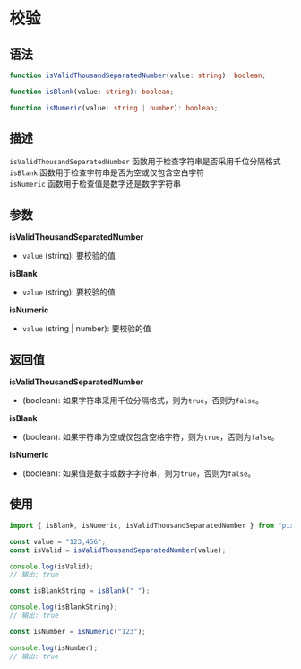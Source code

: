 # 校验

## 语法

```ts
function isValidThousandSeparatedNumber(value: string): boolean;

function isBlank(value: string): boolean;

function isNumeric(value: string | number): boolean;
```

## 描述

`isValidThousandSeparatedNumber` 函数用于检查字符串是否采用千位分隔格式  
`isBlank` 函数用于检查字符串是否为空或仅包含空白字符  
`isNumeric` 函数用于检查值是数字还是数字字符串

## 参数

**isValidThousandSeparatedNumber**

- `value` (string): 要校验的值

**isBlank**

- `value` (string): 要校验的值

**isNumeric**

- `value` (string | number): 要校验的值

## 返回值

**isValidThousandSeparatedNumber**

- (boolean): 如果字符串采用千位分隔格式，则为`true`，否则为`false`。

**isBlank**

- (boolean): 如果字符串为空或仅包含空格字符，则为`true`，否则为`false`。

**isNumeric**

- (boolean): 如果值是数字或数字字符串，则为`true`，否则为`false`。

## 使用

```ts
import { isBlank, isNumeric, isValidThousandSeparatedNumber } from "pixiu-number-toolkit";

const value = "123,456";
const isValid = isValidThousandSeparatedNumber(value);

console.log(isValid);
// 输出: true

const isBlankString = isBlank(" ");

console.log(isBlankString);
// 输出: true

const isNumber = isNumeric("123");

console.log(isNumber);
// 输出: true
```
